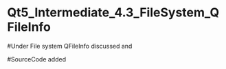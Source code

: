# Qt5_Intermediate_4.3_FileSystem_QFileInfo

#Under File system QFileInfo discussed and 

#SourceCode added
